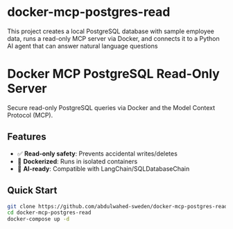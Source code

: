 # docker-mcp-postgres-read
This project creates a local PostgreSQL database with sample employee data, runs a read-only MCP server via Docker, and connects it to a Python AI agent that can answer natural language questions

# Docker MCP PostgreSQL Read-Only Server

Secure read-only PostgreSQL queries via Docker and the Model Context Protocol (MCP).

## Features
- ✅ **Read-only safety**: Prevents accidental writes/deletes
- 🐳 **Dockerized**: Runs in isolated containers
- 🤖 **AI-ready**: Compatible with LangChain/SQLDatabaseChain

## Quick Start
```bash
git clone https://github.com/abdulwahed-sweden/docker-mcp-postgres-read.git
cd docker-mcp-postgres-read
docker-compose up -d
